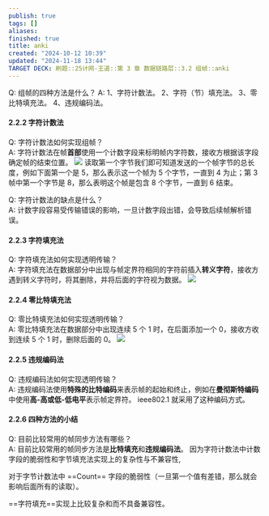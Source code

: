 ```yaml
---
publish: true
tags: []
aliases: 
finished: true
title: anki
created: "2024-10-12 10:39"
updated: "2024-11-18 13:44"
TARGET DECK: 刷题::25计网-王道::第 3 章 数据链路层::3.2 组帧::anki
---
```


Q: 组帧的四种方法是什么？ 
A: 1、字符计数法。
2、字符（节）填充法。
3、零比特填充法。
4、违规编码法。

#### 2.2.2 字符计数法

Q: 字符计数法如何实现组帧？  
A: 字符计数法在帧**首部**使用一个计数字段来标明帧内字符数，接收方根据该字段确定帧的结束位置。
![](https://img.hwenyi.live/202407091646127.webp)
读取第一个字节我们即可知道发送的一个帧字节的总长度，例如下面第一个是 5，那么表示这一个帧为 5 个字节，一直到 4 为止；第 3 帧中第一个字节是 8，那么表明这个帧是包含 8 个字节，一直到 6 结束。

Q: 字符计数法的缺点是什么？  
A: 计数字段容易受传输错误的影响，一旦计数字段出错，会导致后续帧解析错误。

#### 2.2.3 字符填充法

Q: 字符填充法如何实现透明传输？  
A: 字符填充法在数据部分中出现与帧定界符相同的字符前插入**转义字符**，接收方遇到转义字符时，将其删除，并将后面的字符视为数据。
![](https://img.hwenyi.live/202407091646130.webp)

#### 2.2.4 零比特填充法

Q: 零比特填充法如何实现透明传输？  
A: 零比特填充法在数据部分中出现连续 5 个 1 时，在后面添加一个 0，接收方收到连续 5 个 1 时，删除后面的 0。
![](https://img.hwenyi.live/202407091646132.webp)

#### 2.2.5 违规编码法

Q: 违规编码法如何实现透明传输？  
A: 违规编码法使用**特殊的比特编码**来表示帧的起始和终止，例如在**曼彻斯特编码**中使用**高-高或低-低电平**表示帧定界符。
ieee802.1 就采用了这种编码方式。

#### 2.2.6 四种方法的小结

Q: 目前比较常用的帧同步方法有哪些？  
A: 目前比较常用的帧同步方法是**比特填充**和**违规编码法**。
因为字符计数法中计数字段的脆弱性和字节填充法实现上的复杂性与不兼容性,

对于字节计数法中 ==Count== 字段的脆弱性（一旦第一个值有差错，那么就会影响后面所有的读取）。

==字符填充==实现上比较复杂和而不具备兼容性。
